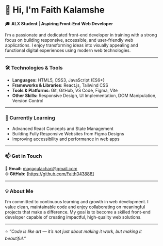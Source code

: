# 👋 Hi, I'm Faith Kalamshe

🎓 **ALX Student | Aspiring Front-End Web Developer**

I’m a passionate and dedicated front-end developer in training with a strong focus on building responsive, accessible, and user-friendly web applications. I enjoy transforming ideas into visually appealing and functional digital experiences using modern web technologies.

---

### 🛠️ Technologies & Tools

- **Languages:** HTML5, CSS3, JavaScript (ES6+)
- **Frameworks & Libraries:** React.js, Tailwind CSS  
- **Tools & Platforms:** Git, GitHub, VS Code, Figma, Vite  
- **Other Skills:** Responsive Design, UI Implementation, DOM Manipulation, Version Control

---

### 🌱 Currently Learning
- Advanced React Concepts and State Management
- Building Fully Responsive Websites from Figma Designs
- Improving accessibility and performance in web apps

---

### 📫 Get in Touch
📧 **Email:** [magagulachari@gmail.com](mailto:magagulachari@gmail.com)  
🌐 **GitHub:** [https://github.com/Faith043888]

---

### 💡 About Me
I’m committed to continuous learning and growth in web development. I value clean, maintainable code and enjoy collaborating on meaningful projects that make a difference. My goal is to become a skilled front-end developer capable of creating impactful, high-quality web solutions.

---

⭐ *“Code is like art — it’s not just about making it work, but making it beautiful.”*

